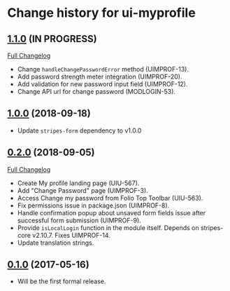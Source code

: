 # Change history for ui-myprofile

## [1.1.0](https://github.com/folio-org/ui-myprofile/tree/v1.1.0) (IN PROGRESS)
[Full Changelog](https://github.com/folio-org/ui-myprofile/compare/v1.0.0...v1.1.0)
* Change `handleChangePasswordError` method (UIMPROF-13).
* Add password strength meter integration (UIMPROF-20).
* Add validation for new password input field (UIMPROF-12).
* Change API url for change password (MODLOGIN-53).

## [1.0.0](https://github.com/folio-org/ui-myprofile/tree/v1.0.0) (2018-09-18)

* Update `stripes-form` dependency to v1.0.0

## [0.2.0](https://github.com/folio-org/ui-myprofile/tree/v0.2.0) (2018-09-05)
[Full Changelog](https://github.com/folio-org/ui-myprofile/compare/v0.1.0...v0.2.0)

* Create My profile landing page (UIU-567).
* Add "Change Password" page (UIMPROF-3).
* Access Change my password from Folio Top Toolbar (UIU-563).
* Fix permissions issue in package.json (UIMPROF-8).
* Handle confirmation popup about unsaved form fields issue after successful form submission (UIMPROF-9).
* Provide `isLocalLogin` function in the module itself. Depends on stripes-core v2.10.7. Fixes UIMPROF-14.
* Update translation strings.

## [0.1.0](https://github.com/folio-org/ui-myprofile/tree/v0.1.0) (2017-05-16)

* Will be the first formal release.
